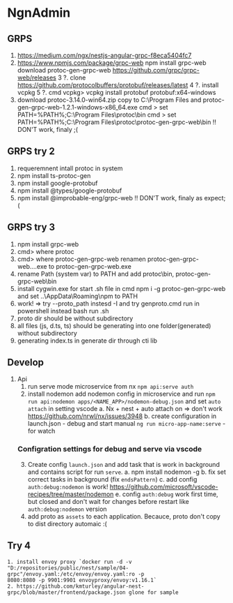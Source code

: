 # NgnAdmin
## GRPS
1. https://medium.com/ngx/nestjs-angular-grpc-f8eca5404fc7
2. https://www.npmjs.com/package/grpc-web 
    npm install grpc-web 
    download protoc-gen-grpc-web https://github.com/grpc/grpc-web/releases
3 ?. clone https://github.com/protocolbuffers/protobuf/releases/latest
4 ?. install vcpkg
5 ?. cmd vcpkg> vcpkg install protobuf protobuf:x64-windows
6. download protoc-3.14.0-win64.zip copy to C:\Program Files and protoc-gen-grpc-web-1.2.1-windows-x86_64.exe
      cmd > set PATH=%PATH%;C:\Program Files\protoc\bin
      cmd > set PATH=%PATH%;C:\Program Files\protoc\protoc-gen-grpc-web\bin 
!! DON'T work, finaly ;(
## GRPS try 2
1. requeremnent intall protoc in system
2. npm install ts-protoc-gen
2. npm install google-protobuf
2. npm install @types/google-protobuf
3. npm install @improbable-eng/grpc-web
!! DON'T work, finaly as expect;(
## GRPS try 3 
1. npm install grpc-web
2. cmd> where protoc
3. cmd> where protoc-gen-grpc-web 
                  renamen protoc-gen-grpc-web....exe to protoc-gen-grpc-web.exe
4. rename Path (system var) to PATH and add protoc\bin, protoc-gen-grpc-web\bin
5. install cygwin.exe for start .sh file in cmd 
        npm i -g protoc-gen-grpc-web and set ..\AppData\Roaming\npm to PATH
6. work! => try --proto_path instesd -I and try genproto.cmd run in powershell instead bash run .sh
7. proto dir should be without subdirectory
8. all files (js, d.ts, ts) should be generating into one folder(generated) without subdirectory
9. generating index.ts in generate dir through cti lib

## Develop
1. Api
    1. run serve mode microservice from nx `npm api:serve auth`
    2. install nodemon add nodemon config in microservice and run `npm run api:nodemon apps/<NAME_APP>/nodemon-debug.json` and set `auto attach` in setting vscode
        a. Nx + nest + auto attach on => don't work https://github.com/nrwl/nx/issues/3948
        b. create configuration in launch.json - debug and start manual `ng run micro-app-name:serve` - for watch
    ### Configration settings for debug and serve via vscode
    3. Create config `launch.json` and add task that is work in background and contains script for  run `serve`. 
        a. npm install nodemon -g
        b. fix set correct tasks in background (fix `endsPattern`)
        c. add config `auth:debug:nodemon` is work! https://github.com/microsoft/vscode-recipes/tree/master/nodemon
        e. config `auth:debug` work first time, but closed and don't wait for changes before restart like `auth:debug:nodemon` version 
    4. add proto as `assets` to each application. Becauce, proto don't copy to dist directory automaic :(

## Try 4
    1. install envoy proxy `docker run -d -v "D:/repositories/public/nest/sample/04-grpc"/envoy.yaml:/etc/envoy/envoy.yaml:ro -p
    8080:8080 -p 9901:9901 envoyproxy/envoy:v1.16.1`
    2. https://github.com/kmturley/angular-nest-grpc/blob/master/frontend/package.json glone for sample